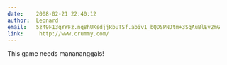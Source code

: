 ```yaml
---
date:    2008-02-21 22:40:12
author:  Leonard
email:   5z49F13qYWFz.nq8hUKsdjjRbuTSf.abiv1_bQDSPNJtm+3SqAuBlEv2mG
link:     http://www.crummy.com/
---
```


This game needs manananggals!

